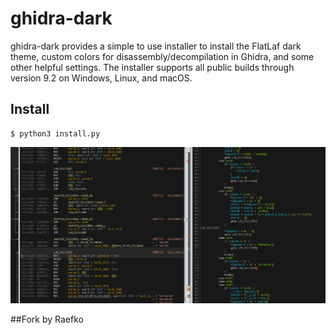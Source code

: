 # ghidra-dark

ghidra-dark provides a simple to use installer to install the FlatLaf dark theme, custom colors for disassembly/decompilation in Ghidra, and some other helpful settings. The installer supports all public builds through version 9.2 on Windows, Linux, and macOS.

## Install

```
$ python3 install.py
```

![](ghidra-dark.png)

##Fork by Raefko
